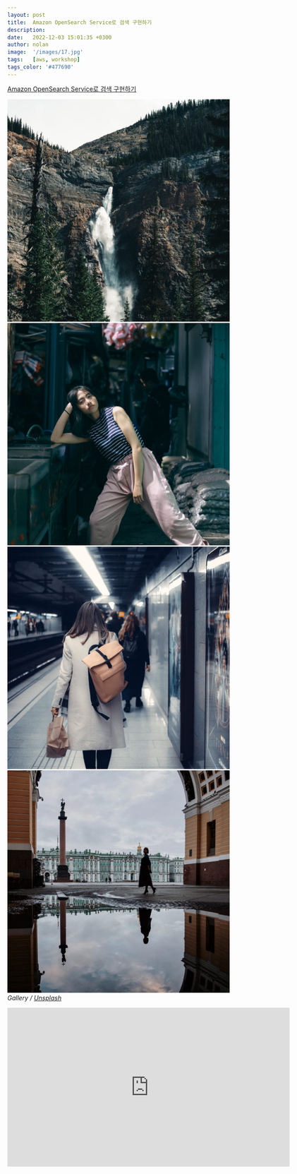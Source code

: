 ```yaml
---
layout: post
title:  Amazon OpenSearch Service로 검색 구현하기
description:
date:   2022-12-03 15:01:35 +0300
author: nolan
image:  '/images/17.jpg'
tags:   [aws, workshop]
tags_color: '#477690'
---
```



[Amazon OpenSearch Service로 검색 구현하기](https://catalog.us-east-1.prod.workshops.aws/workshops/de4e38cb-a0d9-4ffe-a777-bf00d498fa49/ko-KR)




<div class="gallery-box">
  <div class="gallery gallery--post">
    <img src="/images/32.jpg" loading="lazy" alt="Mountains">
    <img src="/images/33.jpg" loading="lazy" alt="Woman">
    <img src="/images/34.jpg" loading="lazy" alt="Subway">
    <img src="/images/35.jpg" loading="lazy" alt="City">
  </div>
  <em>Gallery / <a href="https://unsplash.com/" target="_blank">Unsplash</a></em>
</div>



<p><iframe src="https://player.vimeo.com/video/148003889?h=d36b8b4cbb" loading="lazy" width="640" height="360" frameborder="0" allowfullscreen></iframe></p>

